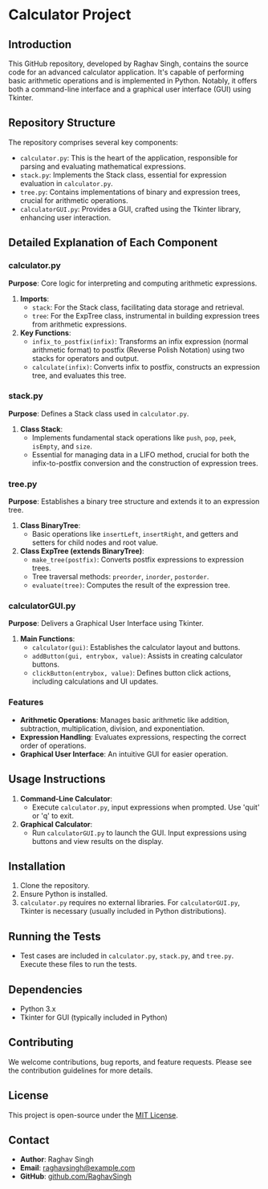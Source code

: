 # Calculator Project

## Introduction
This GitHub repository, developed by Raghav Singh, contains the source code for an advanced calculator application. It's capable of performing basic arithmetic operations and is implemented in Python. Notably, it offers both a command-line interface and a graphical user interface (GUI) using Tkinter.

## Repository Structure
The repository comprises several key components:
- `calculator.py`: This is the heart of the application, responsible for parsing and evaluating mathematical expressions.
- `stack.py`: Implements the Stack class, essential for expression evaluation in `calculator.py`.
- `tree.py`: Contains implementations of binary and expression trees, crucial for arithmetic operations.
- `calculatorGUI.py`: Provides a GUI, crafted using the Tkinter library, enhancing user interaction.

## Detailed Explanation of Each Component

### calculator.py
**Purpose**: Core logic for interpreting and computing arithmetic expressions.
1. **Imports**:
   - `stack`: For the Stack class, facilitating data storage and retrieval.
   - `tree`: For the ExpTree class, instrumental in building expression trees from arithmetic expressions.
2. **Key Functions**:
   - `infix_to_postfix(infix)`: Transforms an infix expression (normal arithmetic format) to postfix (Reverse Polish Notation) using two stacks for operators and output.
   - `calculate(infix)`: Converts infix to postfix, constructs an expression tree, and evaluates this tree.

### stack.py
**Purpose**: Defines a Stack class used in `calculator.py`.
1. **Class Stack**:
   - Implements fundamental stack operations like `push`, `pop`, `peek`, `isEmpty`, and `size`.
   - Essential for managing data in a LIFO method, crucial for both the infix-to-postfix conversion and the construction of expression trees.

### tree.py
**Purpose**: Establishes a binary tree structure and extends it to an expression tree.
1. **Class BinaryTree**:
   - Basic operations like `insertLeft`, `insertRight`, and getters and setters for child nodes and root value.
2. **Class ExpTree (extends BinaryTree)**:
   - `make_tree(postfix)`: Converts postfix expressions to expression trees.
   - Tree traversal methods: `preorder`, `inorder`, `postorder`.
   - `evaluate(tree)`: Computes the result of the expression tree.

### calculatorGUI.py
**Purpose**: Delivers a Graphical User Interface using Tkinter.
1. **Main Functions**:
   - `calculator(gui)`: Establishes the calculator layout and buttons.
   - `addButton(gui, entrybox, value)`: Assists in creating calculator buttons.
   - `clickButton(entrybox, value)`: Defines button click actions, including calculations and UI updates.

### Features
- **Arithmetic Operations**: Manages basic arithmetic like addition, subtraction, multiplication, division, and exponentiation.
- **Expression Handling**: Evaluates expressions, respecting the correct order of operations.
- **Graphical User Interface**: An intuitive GUI for easier operation.

## Usage Instructions
1. **Command-Line Calculator**:
   - Execute `calculator.py`, input expressions when prompted. Use 'quit' or 'q' to exit.
2. **Graphical Calculator**:
   - Run `calculatorGUI.py` to launch the GUI. Input expressions using buttons and view results on the display.

## Installation
1. Clone the repository.
2. Ensure Python is installed.
3. `calculator.py` requires no external libraries. For `calculatorGUI.py`, Tkinter is necessary (usually included in Python distributions).

## Running the Tests
- Test cases are included in `calculator.py`, `stack.py`, and `tree.py`. Execute these files to run the tests.

## Dependencies
- Python 3.x
- Tkinter for GUI (typically included in Python)

## Contributing
We welcome contributions, bug reports, and feature requests. Please see the contribution guidelines for more details.

## License
This project is open-source under the [MIT License](https://opensource.org/licenses/MIT).

## Contact
- **Author**: Raghav Singh
- **Email**: [raghavsingh@example.com](mailto:raghav.world1212@gmail.com)
- **GitHub**: [github.com/RaghavSingh](https://github.com/RaghavSingh)


